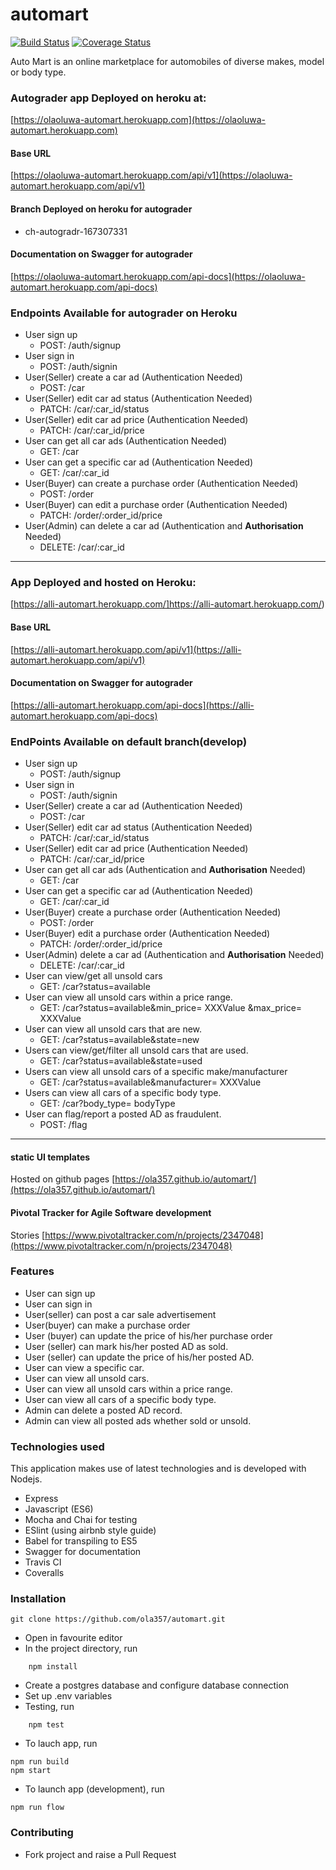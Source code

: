 # automart
[![Build Status](https://travis-ci.org/ola357/automart.svg?branch=develop)](https://travis-ci.org/ola357/automart) [![Coverage Status](https://coveralls.io/repos/github/ola357/automart/badge.svg?branch=develop)](https://coveralls.io/github/ola357/automart?branch=develop)

Auto Mart is an online marketplace for automobiles of diverse makes, model or body type.

### Autograder app Deployed on heroku at:
[https://olaoluwa-automart.herokuapp.com](https://olaoluwa-automart.herokuapp.com)

#### Base URL
[https://olaoluwa-automart.herokuapp.com/api/v1](https://olaoluwa-automart.herokuapp.com/api/v1)

#### Branch Deployed on heroku for autograder
* ch-autogradr-167307331

#### Documentation on Swagger for autograder
[https://olaoluwa-automart.herokuapp.com/api-docs](https://olaoluwa-automart.herokuapp.com/api-docs)

### Endpoints Available for autograder on Heroku
* User sign up
	* POST: /auth/signup
* User sign in
	* POST: /auth/signin
* User(Seller) create a car ad (Authentication Needed)
	* POST: /car
* User(Seller) edit car ad status (Authentication Needed)
	* PATCH: /car/:car_id/status
* User(Seller) edit car ad price (Authentication Needed)
	* PATCH: /car/:car_id/price
* User can get all car ads (Authentication Needed)
	* GET: /car
* User can get a specific car ad (Authentication Needed)
	* GET: /car/:car_id
* User(Buyer) can create a purchase order (Authentication Needed)
	* POST: /order
* User(Buyer) can edit a purchase order (Authentication Needed)
	* PATCH: /order/:order_id/price
* User(Admin) can delete a car ad (Authentication and <b>Authorisation</b> Needed)
	* DELETE: /car/:car_id

- - - -

### App Deployed and hosted on Heroku:
[https://alli-automart.herokuapp.com/]https://alli-automart.herokuapp.com/)

#### Base URL
[https://alli-automart.herokuapp.com/api/v1](https://alli-automart.herokuapp.com/api/v1)

#### Documentation on Swagger for autograder
[https://alli-automart.herokuapp.com/api-docs](https://alli-automart.herokuapp.com/api-docs)

### EndPoints Available on default branch(develop)
* User sign up
	* POST: /auth/signup
* User sign in
	* POST: /auth/signin
* User(Seller) create a car ad (Authentication Needed)
	* POST: /car
* User(Seller) edit car ad status (Authentication Needed)
	* PATCH: /car/:car_id/status
* User(Seller) edit car ad price (Authentication Needed)
	* PATCH: /car/:car_id/price
* User can get all car ads (Authentication and <b>Authorisation</b> Needed)
	* GET: /car
* User can get a specific car ad (Authentication Needed)
	* GET: /car/:car_id
* User(Buyer) create a purchase order (Authentication Needed)
	* POST: /order
* User(Buyer) edit a purchase order (Authentication Needed)
	* PATCH: /order/:order_id/price
* User(Admin) delete a car ad (Authentication and <b>Authorisation</b> Needed)
	* DELETE: /car/:car_id
* User can view/get all unsold cars
	* GET: /car?status=available
* User can view all unsold cars within a price range.
	* GET: /car?status=available&min_price= XXXValue &max_price= XXXValue
* User can view all unsold cars that are new.
	* GET: /car?status=available&state=new
* Users can view/get/filter all unsold cars that are used.
	* GET: /car?status=available&state=used
* Users can view all unsold cars of a specific make/manufacturer
	* GET: /car?status=available&manufacturer= XXXValue
* Users can view all cars of a specific body type.
	* GET: /car?body_type= bodyType
* User can flag/report a posted AD as fraudulent.
	* POST: /flag

- - - -

#### static UI templates 
Hosted on github pages [https://ola357.github.io/automart/](https://ola357.github.io/automart/)

#### Pivotal Tracker for Agile Software development
Stories [https://www.pivotaltracker.com/n/projects/2347048](https://www.pivotaltracker.com/n/projects/2347048)



### Features
* User can sign up
* User can sign in
* User(seller) can post a car sale advertisement
* User(buyer) can make a purchase order
* User (buyer) can update the price of his/her purchase order
* User (seller) can mark his/her posted AD as sold.
* User (seller) can update the price of his/her posted AD.
* User can view a specific car.
* User can view all unsold cars.
* User can view all unsold cars within a price range.
* User can view all cars of a specific body type.
* Admin can delete a posted AD record.
* Admin can view all posted ads whether sold or unsold.

### Technologies used
This application makes use of latest technologies and is developed with Nodejs. 
* Express
* Javascript (ES6)
* Mocha and Chai for testing
* ESlint (using airbnb style guide)
* Babel for transpiling to ES5
* Swagger for documentation
* Travis CI
* Coveralls

### Installation

```
git clone https://github.com/ola357/automart.git
```
* Open in favourite editor
* In the project directory, run 
```
	npm install
```
* Create a postgres database and configure database connection
* Set up .env variables
* Testing, run 
```
	npm test
```
* To lauch app, run
```
npm run build
npm start
```
* To launch app (development), run
```
npm run flow
```

### Contributing
* Fork project and raise a Pull Request

